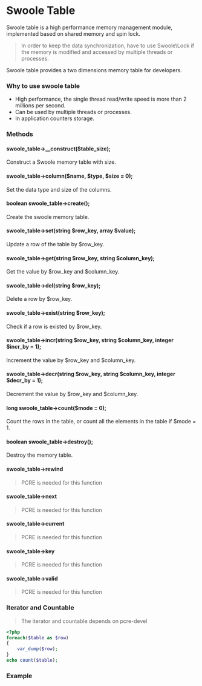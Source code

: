 # Swoole Table

Swoole table is a high performance memory management module, implemented based on shared memory and spin lock. 

> In order to keep the data synchronization, have to use Swoole\Lock if the memory is modified and accessed by multiple threads or processes.

Swoole table provides a two dimensions memory table for developers. 

### Why to use swoole table

* High performance, the single thread read/write speed is more than 2 millions per second.
* Can be used by multiple threads or processes.
* In application counters storage.

### Methods

#### swoole_table->__construct($table_size);

Construct a Swoole memory table with size.

#### swoole_table->column($name, $type, $size = 0);

Set the data type and size of the columns.

#### boolean swoole_table->create();

Create the swoole memory table.

#### swoole_table->set(string $row_key, array $value);

Update a row of the table by $row_key.

#### swoole_table->get(string $row_key, string $column_key);

Get the value by $row_key and $column_key.

#### swoole_table->del(string $row_key);

Delete a row by $row_key.

#### swoole_table->exist(string $row_key);

Check if a row is existed by $row_key.

#### swoole_table->incr(string $row_key, string $column_key, integer $incr_by = 1);

Increment the value by $row_key and $column_key.

#### swoole_table->decr(string $row_key, string $column_key, integer $decr_by = 1);

Decrement the value by $row_key and $column_key.

#### long swoole_table->count($mode = 0);

Count the rows in the table, or count all the elements in the table if $mode = 1.

#### boolean swoole_table->destroy();

Destroy the memory table.

#### swoole_table->rewind

> PCRE is needed for this function

#### swoole_table->next

> PCRE is needed for this function

#### swoole_table->current

> PCRE is needed for this function

#### swoole_table->key

> PCRE is needed for this function

#### swoole_table->valid

> PCRE is needed for this function


### Iterator and Countable

> The iterator and countable depends on pcre-devel

```php
<?php
foreach($table as $row)
{
    var_dump($row);
}
echo count($table);
```

### Example


